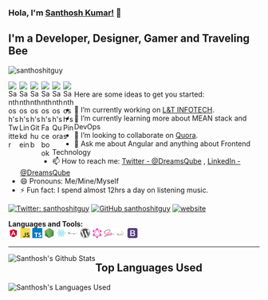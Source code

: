 ### Hola, I'm [Santhosh Kumar!](https://androidhotspot.com/aboutme) 👋

## I'm a Developer, Designer, Gamer and Traveling Bee

<p align="left"> <img src="https://komarev.com/ghpvc/?username=santhoshitguy&label=Views&color=blue&style=plastic" alt="santhoshitguy" /> </p>
<a href="https://twitter.com/dreamsqube">
  <img align="left" alt="Santhosh's Twitter" width="22px" src="https://cdn.jsdelivr.net/npm/simple-icons@v3/icons/twitter.svg" />
</a>
<a href="https://www.linkedin.com/in/android-guru-305264117">
  <img align="left" alt="Santhosh's Linkdein" width="22px" src="https://cdn.jsdelivr.net/npm/simple-icons@v3/icons/linkedin.svg" />
</a>
<a href="https://github.com/santhoshitguy">
  <img align="left" alt="Santhosh's Github" width="22px" src="https://cdn.jsdelivr.net/npm/simple-icons@v3/icons/github.svg" />
</a>
<a href="https://www.facebook.com/yeskay.143/">
  <img align="left" alt="Santhosh's Facebook" width="22px" src="https://cdn.jsdelivr.net/npm/simple-icons@v3/icons/facebook.svg" />
</a>
<a href="https://www.quora.com/profile/SanthoshKumar-Sakthivel">
  <img align="left" alt="Santhosh's Quora" width="22px" src="https://cdn.jsdelivr.net/npm/simple-icons@v3/icons/quora.svg" />
</a>
<a href="https://in.pinterest.com/santhosh1991it/_saved/">
  <img align="left" alt="Santhosh's Pins" width="22px" src="https://cdn.jsdelivr.net/npm/simple-icons@v3/icons/pinterest.svg" />
</a>

<br />
Here are some ideas to get you started:

- 🔭 I’m currently working on [L&T INFOTECH](https://www.lntinfotech.com/).
- 🌱 I’m currently learning more about MEAN stack and DevOps
- 👯 I’m looking to collaborate on [Quora](https://www.quora.com/profile/SanthoshKumar-Sakthivel).
- 💬 Ask me about Angular and anything about Frontend Technology
- 📫 How to reach me: [Twitter - @DreamsQube](https://twitter.com/dreamsqube) , [LinkedIn - @DreamsQube](https://www.linkedin.com/in/android-guru-305264117)
- 😄 Pronouns: Me/Mine/Myself
- ⚡ Fun fact: I spend almost 12hrs a day on listening music.

[![Twitter: santhoshitguy](https://img.shields.io/twitter/follow/dreamsqube?style=social)](https://twitter.com/dreamsqube)
[![GitHub santhoshitguy](https://img.shields.io/github/followers/santhoshitguy?label=follow&style=social)](https://github.com/santhoshitguy)
[![website](https://img.shields.io/badge/PortfolioWebsite-androidhotspot.com-2648ff?style=flat-square&logo=google-chrome)](http://androidhotspot.com/aboutme)


**Languages and Tools:**  
<code><img height="20" src="https://raw.githubusercontent.com/github/explore/80688e429a7d4ef2fca1e82350fe8e3517d3494d/topics/angular/angular.png"></code>
<code><img height="20" src="https://raw.githubusercontent.com/github/explore/80688e429a7d4ef2fca1e82350fe8e3517d3494d/topics/javascript/javascript.png"></code>
<code><img height="20" src="https://raw.githubusercontent.com/github/explore/80688e429a7d4ef2fca1e82350fe8e3517d3494d/topics/typescript/typescript.png"></code>
<code><img height="20" src="https://raw.githubusercontent.com/github/explore/80688e429a7d4ef2fca1e82350fe8e3517d3494d/topics/nodejs/nodejs.png"></code>
<code><img height="20" src="https://raw.githubusercontent.com/github/explore/80688e429a7d4ef2fca1e82350fe8e3517d3494d/topics/react/react.png"></code>
<code><img height="20" src="https://raw.githubusercontent.com/github/explore/80688e429a7d4ef2fca1e82350fe8e3517d3494d/topics/mongodb/mongodb.png"></code>
<code><img height="20" src="https://raw.githubusercontent.com/github/explore/80688e429a7d4ef2fca1e82350fe8e3517d3494d/topics/wordpress/wordpress.png"></code>
<code><img height="20" src="https://raw.githubusercontent.com/github/explore/80688e429a7d4ef2fca1e82350fe8e3517d3494d/topics/graphql/graphql.png"></code>
<code><img height="20" src="https://raw.githubusercontent.com/github/explore/80688e429a7d4ef2fca1e82350fe8e3517d3494d/topics/sass/sass.png"></code>
<code><img height="20" src="https://raw.githubusercontent.com/github/explore/80688e429a7d4ef2fca1e82350fe8e3517d3494d/topics/mysql/mysql.png"></code>
<code><img height="20" src="https://raw.githubusercontent.com/github/explore/80688e429a7d4ef2fca1e82350fe8e3517d3494d/topics/bootstrap/bootstrap.png"></code>


---
<img align="left" alt="Santhosh's Github Stats" src="https://github-readme-stats.vercel.app/api?username=santhoshitguy&show_icons=true&hide_border=true" />

## Top Languages Used

<img align="left" alt="Santhosh's Languages Used" src="https://github-readme-stats.vercel.app/api/top-langs/?username=santhoshitguy&langs_count=8" />